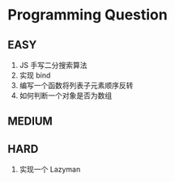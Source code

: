 # Programming Question

## EASY

1. JS 手写二分搜索算法
2. 实现 bind
3. 编写一个函数将列表子元素顺序反转
4. 如何判断一个对象是否为数组

## MEDIUM

## HARD

1. 实现一个 Lazyman
